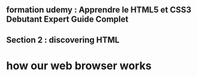 ## formation udemy : Apprendre le HTML5 et CSS3 Debutant Expert Guide Complet

## Section 2 : discovering HTML

# how our web browser works